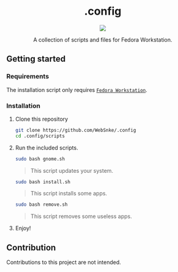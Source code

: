 <h1 align="center">.config</h1>

<p align="center"><img src="https://www.fedoraproject.org/w/uploads/2/2d/Logo_fedoralogo.png"></p>

<p align="center">A collection of scripts and files for Fedora Workstation.</p>

## Getting started

### Requirements

The installation script only requires [`Fedora Workstation`][fedora].

### Installation

1. Clone this repository

    ```sh
    git clone https://github.com/WebSnke/.config
    cd .config/scripts
    ```   
    
2. Run the included scripts.
    
    ```sh
    sudo bash gnome.sh
    ``` 
    > This script updates your system.
    
    ```sh
    sudo bash install.sh
    ``` 
    > This script installs some apps.
    
    ```sh
    sudo bash remove.sh
    ``` 
    > This script removes some useless apps.

4. Enjoy!

## Contribution

Contributions to this project are not intended.

[fedora]: https://getfedora.org/en/workstation/

